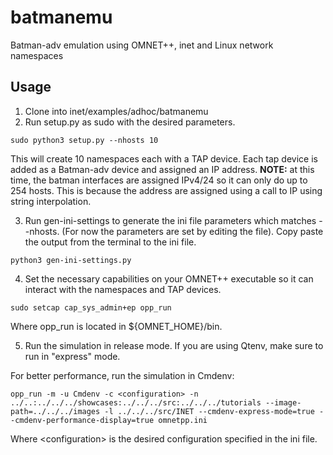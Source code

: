 # batmanemu
Batman-adv emulation using OMNET++, inet and Linux network namespaces

## Usage
1. Clone into inet/examples/adhoc/batmanemu
2. Run setup.py as sudo with the desired parameters.
```
sudo python3 setup.py --nhosts 10
```
This will create 10 namespaces each with a TAP device. Each tap device is added as a Batman-adv device and assigned an IP address. **NOTE:** at this time, the batman interfaces are assigned IPv4/24 so it can only do up to 254 hosts. This is because the address are assigned using a call to IP using string interpolation.

3. Run gen-ini-settings to generate the ini file parameters which matches --nhosts. (For now the parameters are set by editing the file). Copy paste the output from the terminal to the ini file.
```
python3 gen-ini-settings.py
```

4. Set the necessary capabilities on your OMNET++ executable so it can interact with the namespaces and TAP devices.
```
sudo setcap cap_sys_admin+ep opp_run
```
Where opp_run is located in ${OMNET_HOME}/bin.

5. Run the simulation in release mode. If you are using Qtenv, make sure to run in "express" mode.

For better performance, run the simulation in Cmdenv:
```
opp_run -m -u Cmdenv -c <configuration> -n ../..:../../../showcases:../../../src:../../../tutorials --image-path=../../../images -l ../../../src/INET --cmdenv-express-mode=true --cmdenv-performance-display=true omnetpp.ini
```

Where \<configuration\> is the desired configuration specified in the ini file.
